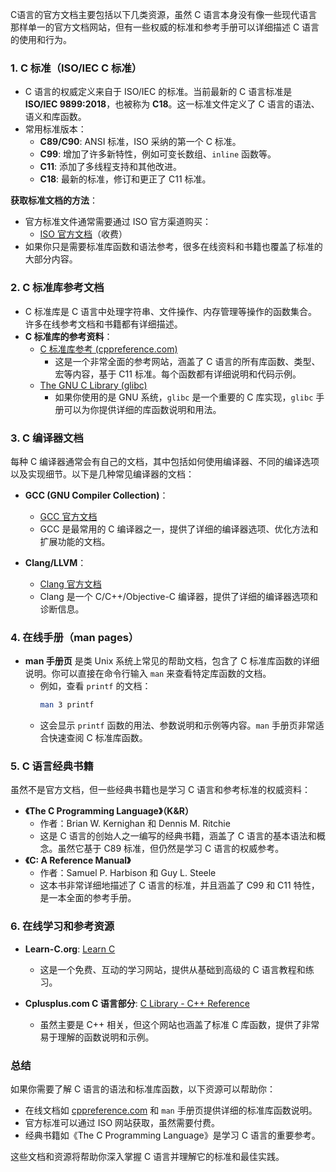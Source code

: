 C语言的官方文档主要包括以下几类资源，虽然 C 语言本身没有像一些现代语言那样单一的官方文档网站，但有一些权威的标准和参考手册可以详细描述 C 语言的使用和行为。

### 1. **C 标准（ISO/IEC C 标准）**
   - C 语言的权威定义来自于 ISO/IEC 的标准。当前最新的 C 语言标准是 **ISO/IEC 9899:2018**，也被称为 **C18**。这一标准文件定义了 C 语言的语法、语义和库函数。
   - 常用标准版本：
     - **C89/C90**: ANSI 标准，ISO 采纳的第一个 C 标准。
     - **C99**: 增加了许多新特性，例如可变长数组、`inline` 函数等。
     - **C11**: 添加了多线程支持和其他改进。
     - **C18**: 最新的标准，修订和更正了 C11 标准。

   **获取标准文档的方法**：
   - 官方标准文件通常需要通过 ISO 官方渠道购买：
     - [ISO 官方文档](https://www.iso.org/standard/74528.html)（收费）
   - 如果你只是需要标准库函数和语法参考，很多在线资料和书籍也覆盖了标准的大部分内容。

### 2. **C 标准库参考文档**
   - C 标准库是 C 语言中处理字符串、文件操作、内存管理等操作的函数集合。许多在线参考文档和书籍都有详细描述。
   - **C 标准库的参考资料**：
     - [C 标准库参考 (cppreference.com)](https://en.cppreference.com/w/c)
       - 这是一个非常全面的参考网站，涵盖了 C 语言的所有库函数、类型、宏等内容，基于 C11 标准。每个函数都有详细说明和代码示例。
     - [The GNU C Library (glibc)](https://www.gnu.org/software/libc/manual/)
       - 如果你使用的是 GNU 系统，`glibc` 是一个重要的 C 库实现，`glibc` 手册可以为你提供详细的库函数说明和用法。

### 3. **C 编译器文档**
   每种 C 编译器通常会有自己的文档，其中包括如何使用编译器、不同的编译选项以及实现细节。以下是几种常见编译器的文档：

   - **GCC (GNU Compiler Collection)**：
     - [GCC 官方文档](https://gcc.gnu.org/onlinedocs/)
     - GCC 是最常用的 C 编译器之一，提供了详细的编译器选项、优化方法和扩展功能的文档。
   
   - **Clang/LLVM**：
     - [Clang 官方文档](https://clang.llvm.org/docs/)
     - Clang 是一个 C/C++/Objective-C 编译器，提供了详细的编译器选项和诊断信息。

### 4. **在线手册（man pages）**
   - **man 手册页** 是类 Unix 系统上常见的帮助文档，包含了 C 标准库函数的详细说明。你可以直接在命令行输入 `man` 来查看特定库函数的文档。
     - 例如，查看 `printf` 的文档：
       ```bash
       man 3 printf
       ```
     - 这会显示 `printf` 函数的用法、参数说明和示例等内容。`man` 手册页非常适合快速查阅 C 标准库函数。

### 5. **C 语言经典书籍**
   虽然不是官方文档，但一些经典书籍也是学习 C 语言和参考标准的权威资料：

   - **《The C Programming Language》（K&R）**
     - 作者：Brian W. Kernighan 和 Dennis M. Ritchie
     - 这是 C 语言的创始人之一编写的经典书籍，涵盖了 C 语言的基本语法和概念。虽然它基于 C89 标准，但仍然是学习 C 语言的权威参考。
   - **《C: A Reference Manual》**
     - 作者：Samuel P. Harbison 和 Guy L. Steele
     - 这本书非常详细地描述了 C 语言的标准，并且涵盖了 C99 和 C11 特性，是一本全面的参考手册。

### 6. **在线学习和参考资源**
   - **Learn-C.org**: [Learn C](https://www.learn-c.org/)
     - 这是一个免费、互动的学习网站，提供从基础到高级的 C 语言教程和练习。
   
   - **Cplusplus.com C 语言部分**: [C Library - C++ Reference](http://www.cplusplus.com/reference/clibrary/)
     - 虽然主要是 C++ 相关，但这个网站也涵盖了标准 C 库函数，提供了非常易于理解的函数说明和示例。

### 总结
如果你需要了解 C 语言的语法和标准库函数，以下资源可以帮助你：
- 在线文档如 [cppreference.com](https://en.cppreference.com/w/c) 和 `man` 手册页提供详细的标准库函数说明。
- 官方标准可以通过 ISO 网站获取，虽然需要付费。
- 经典书籍如《The C Programming Language》是学习 C 语言的重要参考。

这些文档和资源将帮助你深入掌握 C 语言并理解它的标准和最佳实践。
